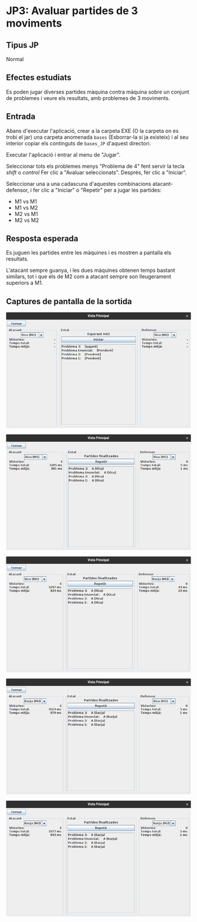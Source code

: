 # JP3: Avaluar partides de 3 moviments

## Tipus JP

Normal

## Efectes estudiats

Es poden jugar diverses partides màquina contra màquina sobre un conjunt de problemes i veure els resultats, amb problemes de 3 moviments.

## Entrada

Abans d'executar l'aplicació, crear a la carpeta EXE (O la carpeta on es trobi el jar) una carpeta anomenada `bases` (Esborrar-la si ja existeix) i al seu interior copiar els continguts de `bases_JP` d'aquest directori.

Executar l'aplicació i entrar al menu de "Jugar".

Seleccionar tots els problemes menys "Problema de 4" fent servir la tecla _shift_ o _control_
Fer clic a "Avaluar seleccionats". Després, fer clic a "Iniciar".

Seleccionar una a una cadascuna d'aquestes combinacions atacant-defensor, i fer clic a "Iniciar" o "Repetir" per a jugar les partides:

- M1 vs M1
- M1 vs M2
- M2 vs M1
- M2 vs M2

## Resposta esperada

Es juguen les partides entre les màquines i es mostren a pantalla els resultats.

L'atacant sempre guanya, i les dues màquines obtenen temps bastant similars, tot i que els de M2 com a atacant sempre son lleugerament superiors a M1.

## Captures de pantalla de la sortida

![Vista inicial](../imatges_JP/mvm_3_ini.png)

![Resultats M1 vs M1](../imatges_JP/mvm_3_1.png)

![Resultats M1 vs M2](../imatges_JP/mvm_3_2.png)

![Resultats M2 vs M1](../imatges_JP/mvm_3_3.png)

![Resultats M2 vs M2](../imatges_JP/mvm_3_4.png)
